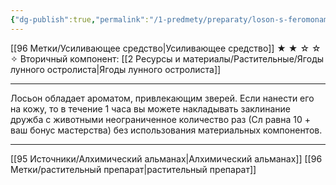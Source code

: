 ```yaml
---
{"dg-publish":true,"permalink":"/1-predmety/preparaty/loson-s-feromonami-zhivotnyh/"}
---
```


[[96 Метки/Усиливающее средство\|Усиливающее средство]]
★ ★ ☆ ☆ ✧
Вторичный компонент:  [[2 Ресурсы и материалы/Растительные/Ягоды лунного остролиста\|Ягоды лунного остролиста]]
___
Лосьон обладает ароматом, привлекающим зверей. Если нанести его на кожу, то в течение 1 часа вы можете накладывать заклинание дружба с животными неограниченное количество раз (Сл равна 10 + ваш бонус мастерства) без использования материальных компонентов.
___
[[95 Источники/Алхимический альманах\|Алхимический альманах]] [[96 Метки/растительный препарат\|растительный препарат]]